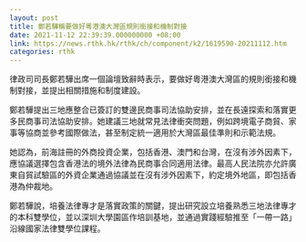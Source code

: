 ```yaml
---
layout: post
title: 鄭若驊稱要做好粵港澳大灣區規則銜接和機制對接
date: 2021-11-12 22:39:39.000000000 +08:00
link: https://news.rthk.hk/rthk/ch/component/k2/1619590-20211112.htm
categories: rthk
---
```


律政司司長鄭若驊出席一個論壇致辭時表示，要做好粵港澳大灣區的規則銜接和機制對接，並提出相關措施和制度建設。 

鄭若驊提出三地應整合已簽訂的雙邊民商事司法協助安排，並在長遠探索和落實更多民商事司法協助安排。她建議三地就常見法律衝突問題，例如跨境電子商貿、家事等協商並參考國際做法，甚至制定統一適用於大灣區最佳準則和示範法規。

她認為，前海註冊的外商投資企業，包括香港、澳門和台灣，在沒有涉外因素下，應協議選擇包含香港法的境外法律為民商事合同適用法律。最高人民法院亦允許廣東自貿試驗區的外資企業通過協議並在沒有涉外因素下，約定境外地區，即包括香港為仲裁地。

鄭若驊說，培養法律專才是落實政策的關鍵，提出研究設立培養熟悉三地法律專才的本科雙學位，並以深圳大學園區作培訓基地，並通過實踐經驗推至「一帶一路」沿線國家法律雙學位課程。
